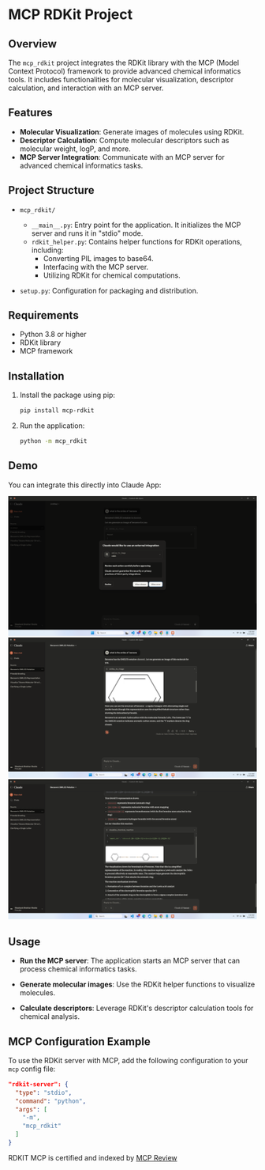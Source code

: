 # MCP RDKit Project

## Overview

The `mcp_rdkit` project integrates the RDKit library with the MCP (Model Context Protocol) framework to provide advanced chemical informatics tools. It includes functionalities for molecular visualization, descriptor calculation, and interaction with an MCP server.

## Features

- **Molecular Visualization**: Generate images of molecules using RDKit.
- **Descriptor Calculation**: Compute molecular descriptors such as molecular weight, logP, and more.
- **MCP Server Integration**: Communicate with an MCP server for advanced chemical informatics tasks.

## Project Structure

- `mcp_rdkit/`
  - `__main__.py`: Entry point for the application. It initializes the MCP server and runs it in "stdio" mode.
  - `rdkit_helper.py`: Contains helper functions for RDKit operations, including:
    - Converting PIL images to base64.
    - Interfacing with the MCP server.
    - Utilizing RDKit for chemical computations.



- `setup.py`: Configuration for packaging and distribution.

## Requirements

- Python 3.8 or higher
- RDKit library
- MCP framework

## Installation

1. Install the package using pip:
   ```bash
   pip install mcp-rdkit
   ```

2. Run the application:
   ```bash
   python -m mcp_rdkit
   ```

## Demo

You can integrate this directly into Claude App:

![Demo 1](https://github.com/s20ss/mcp_rdkit/blob/main/uploads/image.png?raw=true)
![Demo 2](https://github.com/s20ss/mcp_rdkit/blob/main/uploads/image%20(1).png?raw=true)
![Demo 3](https://github.com/s20ss/mcp_rdkit/blob/main/uploads/image%20(2).png?raw=true)

## Usage

- **Run the MCP server**:
  The application starts an MCP server that can process chemical informatics tasks.

- **Generate molecular images**:
  Use the RDKit helper functions to visualize molecules.

- **Calculate descriptors**:
  Leverage RDKit's descriptor calculation tools for chemical analysis.

## MCP Configuration Example

To use the RDKit server with MCP, add the following configuration to your `mcp` config file:

```json
"rdkit-server": {
  "type": "stdio",
  "command": "python",
  "args": [
    "-m",
    "mcp_rdkit"
  ]
}
```



RDKIT MCP is certified and indexed by [MCP Review](https://mcpreview.com/mcp-servers/s20ss/mcp_rdkit)